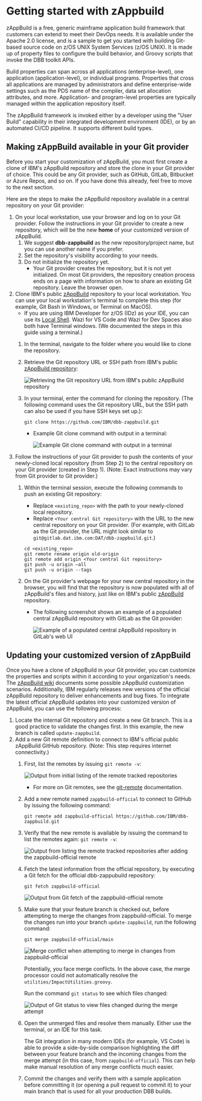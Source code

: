 # Getting started with zAppbuild

zAppBuild is a free, generic mainframe application build framework that customers can extend to meet their DevOps needs. It is available under the Apache 2.0 license, and is a sample to get you started with building Git-based source code on z/OS UNIX System Services (z/OS UNIX). It is made up of property files to configure the build behavior, and Groovy scripts that invoke the DBB toolkit APIs.

Build properties can span across all applications (enterprise-level), one application (application-level), or individual programs. Properties that cross all applications are managed by administrators and define enterprise-wide settings such as the PDS name of the compiler, data set allocation attributes, and more. Application- and program-level properties are typically managed within the application repository itself.

The zAppBuild framework is invoked either by a developer using the "User Build" capability in their integrated development environment (IDE), or by an automated CI/CD pipeline. It supports different build types.

## Making zAppBuild available in your Git provider

Before you start your customization of zAppBuild, you must first create a clone of IBM's zAppBuild repository and store the clone in your Git provider of choice. This could be any Git provider, such as GitHub, GitLab, Bitbucket or Azure Repos, and so on. If you have done this already, feel free to move to the next section.

Here are the steps to make the zAppBuild repository available in a central repository on your Git provider:

1. On your local workstation, use your browser and log on to your Git provider. Follow the instructions in your Git provider to create a new repository, which will be the new **home** of your customized version of zAppBuild.
    1. We suggest **dbb-zappbuild** as the new repository/project name, but you can use another name if you prefer.
    2. Set the repository's visibility according to your needs.
    3. Do not initialize the repository yet.
        - Your Git provider creates the repository, but it is not yet initialized. On most Git providers, the repository creation process ends on a page with information on how to share an existing Git repository. Leave the browser open.
2. Clone IBM's public [zAppBuild](https://github.com/IBM/dbb-zappbuild) repository to your local workstation. You can use your local workstation's terminal to complete this step (for example, Git Bash in Windows, or Terminal on MacOS).
    - If you are using IBM Developer for z/OS (IDz) as your IDE, you can use its [Local Shell](https://www.ibm.com/docs/en/developer-for-zos/16.0?topic=view-running-viewing-commands-using-remote-shell). Wazi for VS Code and Wazi for Dev Spaces also both have Terminal windows. (We documented the steps in this guide using a terminal.)
    1. In the terminal, navigate to the folder where you would like to clone the repository.
    2. Retrieve the Git repository URL or SSH path from IBM's public [zAppBuild repository](https://github.com/IBM/dbb-zappbuild):

        ![Retrieving the Git repository URL from IBM's public zAppBuild repository](./img/dbb-zappbuild-code.png)
    3. In your terminal, enter the command for cloning the repository. (The following command uses the Git repository URL, but the SSH path can also be used if you have SSH keys set up.):

        ```shell
        git clone https://github.com/IBM/dbb-zappbuild.git
        ```

        - Example Git clone command with output in a terminal:

          ![Example Git clone command with output in a terminal](./img/dbb-zappbuild-clone-output.png)
3. Follow the instructions of your Git provider to push the contents of your newly-cloned local repository (from Step 2) to the central repository on your Git provider (created in Step 1). (Note: Exact instructions may vary from Git provider to Git provider.)
    1. Within the terminal session, execute the following commands to push an existing Git repository:
        - Replace `<existing_repo>` with the path to your newly-cloned local repository.
        - Replace `<Your central Git repository>` with the URL to the new central repository on your Git provider. (For example, with GitLab as the Git provider, the URL might look similar to `git@gitlab.dat.ibm.com:DAT/dbb-zappbuild.git`.)

        ```shell
        cd <existing_repo>
        git remote rename origin old-origin
        git remote add origin <Your central Git repository>
        git push -u origin –all
        git push -u origin --tags
        ```

    2. On the Git provider's webpage for your new central repository in the browser, you will find that the repository is now populated with all of zAppBuild's files and history, just like on IBM's public [zAppBuild](https://github.com/IBM/dbb-zappbuild) repository.
        - The following screenshot shows an example of a populated central zAppBuild repository with GitLab as the Git provider:

            ![Example of a populated central zAppBuild repository in GitLab's web UI](./img/dbb-zappbuild-pushed.png)

## Updating your customized version of zAppBuild

Once you have a clone of zAppBuild in your Git provider, you can customize the properties and scripts within it according to your organization's needs. The [zAppBuild wiki](https://github.com/IBM/dbb-zappbuild/wiki) documents some possible zAppBuild customization scenarios. Additionally, IBM regularly releases new versions of the official zAppBuild repository to deliver enhancements and bug fixes. To integrate the latest official zAppBuild updates into your customized version of zAppBuild, you can use the following process:

1. Locate the internal Git repository and create a new Git branch. This is a good practice to validate the changes first. In this example, the new branch is called `update-zappbuild`.
2. Add a new Git remote definition to connect to IBM's official public zAppBuild GitHub repository. (Note: This step requires internet connectivity.)
    1. First, list the remotes by issuing `git remote -v`:

        ![Output from initial listing of the remote tracked repositories](./img/dbb-zappbuild-remote-v1.png)

        - For more on Git remotes, see the [git-remote](https://git-scm.com/docs/git-remote) documentation.

    2. Add a new remote named `zappbuild-official` to connect to GitHub by issuing the following command:

        ```shell
        git remote add zappbuild-official https://github.com/IBM/dbb-zappbuild.git
        ```

    3. Verify that the new remote is available by issuing the command to list the remotes again: `git remote -v`:

        ![Output from listing the remote tracked repositories after adding the zappbuild-official remote](./img/dbb-zappbuild-remote-v2.png)

    4. Fetch the latest information from the official repository, by executing a Git fetch for the official dbb-zappubuild repository:

        ```shell
        git fetch zappbuild-official
        ```

        ![Output from Git fetch of the zappbuild-official remote](./img/dbb-zappbuild-fetch.png)

    5. Make sure that your feature branch is checked out, before attempting to merge the changes from zappbuild-official. To merge the changes run into your branch `update-zappbuild`, run the following command:

        ```shell
        git merge zappbuild-official/main
        ```

        ![Merge conflict when attempting to merge in changes from zappbuild-official](./img/dbb-zappbuild-conflict.png)

        Potentially, you face merge conflicts. In the above case, the merge processor could not automatically resolve the `utilities/ImpactUtilities.groovy`.

        Run the command `git status` to see which files changed:

        ![Output of Git status to view files changed during the merge attempt](./img/dbb-zappbuild-status.png)


    6. Open the unmerged files and resolve them manually. Either use the terminal, or an IDE for this task.

        The Git integration in many modern IDEs (for example, VS Code) is able to provide a side-by-side comparison highlighting the diff between your feature branch and the incoming changes from the merge attempt (in this case, from `zappbuild-official`). This can help make manual resolution of any merge conflicts much easier.

    7. Commit the changes and verify them with a sample application before committing it (or opening a pull request to commit it) to your main branch that is used for all your production DBB builds.
